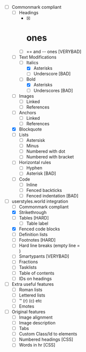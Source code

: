 - [ ] Commonmark compliant
  - [ ] Headings
    - [x] # ones
    - [ ] == and -- ones [VERYBAD]
  - [ ] Text Modifications
    - [ ] Italics
      - [x] Asterisks
      - [ ] Underscore [BAD]
    - [ ] Bold
      - [x] Asterisks
      - [ ] Underscores [BAD]
  - [ ] Images
    - [ ] Linked
    - [ ] References
  - [ ] Anchors
    - [ ] Linked
    - [ ] References
  - [x] Blockquote
  - [ ] Lists
    - [ ] Astersisk
    - [ ] Minus
    - [ ] Numbered with dot
    - [ ] Numbered with bracket
  - [ ] Horizontal rules
    - [ ] Hyphen
    - [ ] Asterisk [BAD]
  - [ ] Code
    - [ ] Inline
    - [ ] Fenced backticks
    - [ ] Fenced indentation [BAD]
- [ ] userstyles.world integration
  - [ ] Commonmark compliant
  - [x] Strikethrough
  - [ ] Tables [HARD]
    - [ ] Table label
  - [x] Fenced code blocks
  - [ ] Definition lists
  - [ ] Footnotes [HARD]
  - [ ] Hard line breaks (empty line = <br>)
  - [ ] Smartypants [VERYBAD]
  - [ ] Fractions
  - [ ] Tasklists
  - [ ] Table of contents
  - [ ] IDs on headings
- [ ] Extra useful features
  - [ ] Roman lists
  - [ ] Lettered lists
  - [ ] :tm: (r) (c) etc
  - [ ] Emotes
- [ ] Original features
  - [ ] Image alignment
  - [ ] Image description
  - [ ] Tabs
  - [ ] Custom Class/Id to elements
  - [ ] Numbered headings [CSS]
  - [ ] Words in hr [CSS]